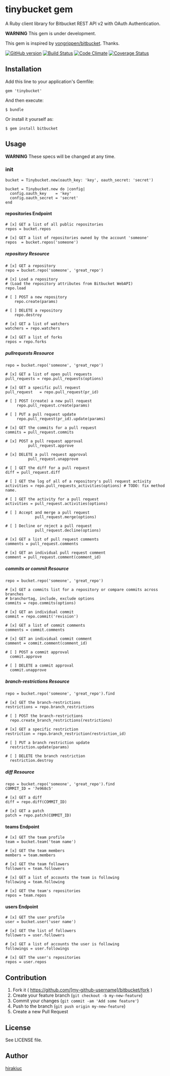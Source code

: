 tinybucket gem
==========

A Ruby client library for Bitbucket REST API v2 with OAuth Authentication.

**WARNING** This gem is under development.

This gem is inspired by [vongrippen/bitbucket](https://github.com/vongrippen/bitbucket). Thanks.

[![GitHub version](https://badge.fury.io/gh/hirakiuc%2Ftinybucket.png)](http://badge.fury.io/gh/hirakiuc%2Ftinybucket)
[![Build Status](https://travis-ci.org/hirakiuc/tinybucket.svg?branch=master)](https://travis-ci.org/hirakiuc/tinybucket)
[![Code Climate](https://codeclimate.com/github/hirakiuc/tinybucket/badges/gpa.svg)](https://codeclimate.com/github/hirakiuc/tinybucket)
[![Coverage Status](https://coveralls.io/repos/hirakiuc/tinybucket/badge.png?branch=master)](https://coveralls.io/r/hirakiuc/tinybucket?branch=master)

## Installation

Add this line to your application's Gemfile:

    gem 'tinybucket'

And then execute:

    $ bundle

Or install it yourself as:

    $ gem install bitbucket

## Usage

**WARNING** These specs will be changed at any time.

### init

```
bucket = Tinybucket.new(oauth_key: 'key', oauth_secret: 'secret')
```

```
bucket = Tinybucket.new do |config|
  config.oauth_key    = 'key'
  config.oauth_secret = 'secret'
end
```

#### repositories Endpoint

```
# [x] GET a list of all public repositories
repos = bucket.repos

# [x] GET a list of repositories owned by the account 'someone'
repos  = bucket.repos('someone')
```

##### repository Resource

```
# [x] GET a repository
repo = bucket.repo('someone', 'great_repo')

# [x] Load a repository
# (Load the repository attributes from Bitbucket WebAPI)
repo.load

# [ ] POST a new repository
    repo.create(params)

# [ ] DELETE a repository
    repo.destroy

# [x] GET a list of watchers
watchers = repo.watchers

# [x] GET a list of forks
repos = repo.forks
```

##### pullrequests Resource

```
repo = bucket.repo('someone', 'great_repo')

# [x] GET a list of open pull requests
pull_requests = repo.pull_requests(options)

# [x] GET a specific pull request
pull_request   = repo.pull_request(pr_id)

# [ ] POST (create) a new pull request
     repo.pull_request.create(params)

# [ ] PUT a pull request update
     repo.pull_request(pr_id).update(params)

# [x] GET the commits for a pull request
commits = pull_request.commits

# [x] POST a pull request approval
          pull_request.approve

# [x] DELETE a pull request approval
          pull_request.unapprove

# [ ] GET the diff for a pull request
diff = pull_request.diff

# [ ] GET the log of all of a repository's pull request activity
activities = repo.pull_requests_activities(options) # TODO: fix method name.

# [ ] GET the activity for a pull request
activities = pull_request.activities(options)

# [ ] Accept and merge a pull request
             pull_request.merge(options)

# [ ] Decline or reject a pull request
             pull_request.decline(options)

# [x] GET a list of pull request comments
comments = pull_request.comments

# [x] GET an individual pull request comment
comment = pull_request.comment(comment_id)
```

##### commits or commit Resource

```
repo = bucket.repo('someone', 'great_repo')

# [x] GET a commits list for a repository or compare commits across branches
# branchortag, include, exclude options
commits = repo.commits(options)

# [x] GET an individual commit
commit = repo.commit('revision')

# [x] GET a list of commit comments
comments = commit.comments

# [x] GET an individual commit comment
comment = commit.comment(comment_id)

# [ ] POST a commit approval
  commit.approve

# [ ] DELETE a commit approval
  commit.unapprove
```

##### branch-restrictions Resource

```
repo = bucket.repo('someone', 'great_repo').find

# [x] GET the branch-restrictions
restrictions = repo.branch_restrictions

# [ ] POST the branch-restrictions
  repo.create_branch_restrictions(restrictions)

# [x] GET a specific restriction
restriction = repo.branch_restriction(restriction_id)

# [ ] PUT a branch restriction update
  restriction.update(params)

# [ ] DELETE the branch restriction
  restriction.destroy
```

##### diff Resource

```
repo = bucket.repo('someone', 'great_repo').find
COMMIT_ID = '7e968c5'

# [x] GET a diff
diff = repo.diff(COMMIT_ID)

# [x] GET a patch
patch = repo.patch(COMMIT_ID)
```

#### teams Endpoint

```
# [x] GET the team profile
team = bucket.team('team name')

# [x] GET the team members
members = team.members

# [x] GET the team followers
followers = team.followers

# [x] GET a list of accounts the team is following
following = team.following

# [x] GET the team's repositories
repos = team.repos
```

#### users Endpoint

```
# [x] GET the user profile
user = bucket.user('user name')

# [x] GET the list of followers
followers = user.followers

# [x] GET a list of accounts the user is following
followings = user.followings

# [x] GET the user's repositories
repos = user.repos
```

## Contribution

1. Fork it ( https://github.com/[my-github-username]/bitbucket/fork )
2. Create your feature branch (`git checkout -b my-new-feature`)
3. Commit your changes (`git commit -am 'Add some feature'`)
4. Push to the branch (`git push origin my-new-feature`)
5. Create a new Pull Request

## License

See LICENSE file.

## Author

[hirakiuc](https://github.com/hirakiuc)
